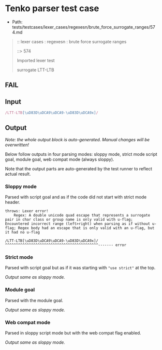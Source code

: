 # Tenko parser test case

- Path: tests/testcases/lexer_cases/regexesn/brute_force_surrogate_ranges/574.md

> :: lexer cases : regexesn : brute force surrogate ranges
>
> ::> 574
>
> Imported lexer test
>
> surrogate LTT-LTB

## FAIL

## Input

`````js
/LTT-LTB[\uD83D\uDCA9\uDCA9-\uD83D\uDCA9x]/
`````

## Output

_Note: the whole output block is auto-generated. Manual changes will be overwritten!_

Below follow outputs in four parsing modes: sloppy mode, strict mode script goal, module goal, web compat mode (always sloppy).

Note that the output parts are auto-generated by the test runner to reflect actual result.

### Sloppy mode

Parsed with script goal and as if the code did not start with strict mode header.

`````
throws: Lexer error!
    Regex: A double unicode quad escape that represents a surrogate pair in char class or group name is only valid with u-flag; Encountered incorrect range (left>right) when parsing as if without u-flag; Regex body had an escape that is only valid with an u-flag, but it had no u-flag

/LTT-LTB[\uD83D\uDCA9\uDCA9-\uD83D\uDCA9x]/
^^^^^^^^^^^^^^^^^^^^^^^^^^^^^^^^^^^^^^^^^^^------- error
`````

### Strict mode

Parsed with script goal but as if it was starting with `"use strict"` at the top.

_Output same as sloppy mode._

### Module goal

Parsed with the module goal.

_Output same as sloppy mode._

### Web compat mode

Parsed in sloppy script mode but with the web compat flag enabled.

_Output same as sloppy mode._
